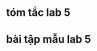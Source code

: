 # tóm tắc lab 5
<!-- Dựa vào tài liệu Lab 5, đây là tóm tắt về bài thực hành "LỚP VÀ ĐỐI TƯỢNG":
MỤC TIÊU LAB 5

Xây dựng một lớp hoàn chỉnh
Nắm được cách đóng gói lớp

PHẦN I
Bài 1 (2 điểm): Tạo lớp SanPham

3 thuộc tính: tên, giá, giảm giá
2 phương thức:

Tính thuế nhập khẩu (10% giá sản phẩm)
Xuất thông tin (tên, đơn giá, giảm giá, thuế nhập khẩu)



Bài 2 (2 điểm): Sử dụng lớp SanPham

Nhập thông tin 2 sản phẩm từ bàn phím
Tạo 2 đối tượng sp1, sp2
Gọi phương thức xuất thông tin

PHẦN II
Bài 3 (2 điểm): Đóng gói dữ liệu (Encapsulation)

Khai báo các trường dữ liệu private (dùng __)
Bổ sung phương thức getter/setter cho mỗi trường dữ liệu
Ví dụ: get_ten_sp(), set_ten_sp()

Bài 4 (2 điểm): Hàm khởi tạo (Constructor)

Bổ sung hàm __init__() với 3 tham số
Sử dụng constructor để tạo đối tượng
Xuất thông tin sản phẩm

Bài 5: Chưa có nội dung chi tiết (bị cắt)
Lab này tập trung vào các khái niệm cơ bản của lập trình hướng đối tượng trong Python: tạo lớp, đóng gói dữ liệu, và sử dụng constructor. -->
# bài tập mẫu lab 5
